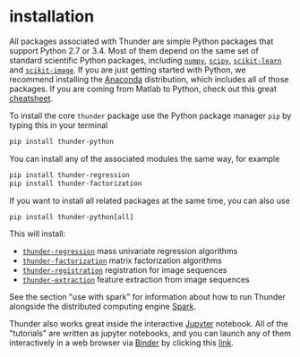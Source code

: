 # installation

All packages associated with Thunder are simple Python packages that support Python 2.7 or 3.4. Most of them depend on the same set of standard scientific Python packages, including [`numpy`](https://github.com/numpy/numpy), [`scipy`](https://github.com/scipy/scipy), [`scikit-learn`](https://github.com/scikit-learn/scikit-learn) and [`scikit-image`](https://github.com/scikit-image/scikit-image). If you are just getting started with Python, we recommend installing the [Anaconda](https://www.continuum.io/downloads) distribution, which includes all of those packages. If you are coming from Matlab to Python, check out this great [cheatsheet](http://mathesaurus.sourceforge.net/matlab-numpy.html).

To install the core `thunder` package use the Python package manager `pip` by typing this in your terminal

```bash
pip install thunder-python
```

You can install any of the associated modules the same way, for example

```bash
pip install thunder-regression
pip install thunder-factorization
```

If you want to install all related packages at the same time, you can also use

```
pip install thunder-python[all]
```

This will install:

- [`thunder-regression`](https://github.com/thunder-project/thunder-regression) mass univariate regression algorithms
- [`thunder-factorization`](https://github.com/thunder-project/thunder-factorization) matrix factorization algorithms 
- [`thunder-registration`](https://github.com/thunder-project/thunder-registration) registration for image sequences
- [`thunder-extraction`](https://github.com/thunder-project/thunder-extraction) feature extraction from image sequences

See the section "use with spark" for information about how to run Thunder alongside the distributed computing engine [Spark](http://spark.apache.org/).

Thunder also works great inside the interactive [Jupyter](https://github.com/jupyter/notebook) notebook. All of the "tutorials" are written as jupyter notebooks, and you can launch any of them interactively in a web browser via [Binder](https://github.com/binder-project/binder) by clicking this [link]().